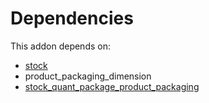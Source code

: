 # Dependencies

This addon depends on:

- [stock](https://github.com/bringout/oca-ocb-warehouse)
- product_packaging_dimension
- [stock_quant_package_product_packaging](https://github.com/bringout/oca-workflow-process)
